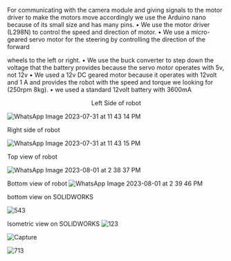 For communicating with the camera module and giving signals to the motor driver to make the
motors move accordingly we use the Arduino nano because of its small size and has many pins.
• We use the motor driver (L298N) to control the speed and direction of motor.
• We use a micro-geared servo motor for the steering by controlling the direction of the forward 

wheels to the left or right.
• We use the buck converter to step down the voltage that the battery provides because the
servo motor operates with 5v, not 12v
• We used a 12v DC geared motor because it operates with 12volt and 1 A and provides the robot
with the speed and torque we looking for (250rpm 8kg).
• we used a standard 12volt battery with 3600mA

<p style="text-align: center;">Left Side of robot</p>

![WhatsApp Image 2023-07-31 at 11 43 14 PM](https://github.com/lojinwalid/Dominators-Team---WRO---Future-Enginners/assets/141444821/46688d15-5be3-47cb-9f35-35996fe2f02f)

Right side of robot

![WhatsApp Image 2023-07-31 at 11 43 15 PM](https://github.com/lojinwalid/Dominators-Team---WRO---Future-Enginners/assets/141444821/6e53a4e9-7d5e-4d15-9a47-ba5de19ed0d3)

Top view of robot

![WhatsApp Image 2023-08-01 at 2 38 37 PM](https://github.com/lojinwalid/Dominators-Team---WRO---Future-Enginners/assets/141444821/084e8022-f2a4-48d3-bbb6-ab1733a10a0a)

Bottom view of robot
![WhatsApp Image 2023-08-01 at 2 39 46 PM](https://github.com/lojinwalid/Dominators-Team---WRO---Future-Enginners/assets/141444821/43fe51b3-be49-419b-af9a-b4aa75429e01)

bottom view on SOLIDWORKS

![543](https://github.com/lojinwalid/Dominators-Team---WRO---Future-Enginners/assets/141444821/98fe4d7c-1c39-4170-b241-4eee49522783)


Isometric view on SOLIDWORKS
![123](https://github.com/lojinwalid/Dominators-Team---WRO---Future-Enginners/assets/141444821/56ebcb6f-d8a5-4488-b915-9b3748e37b8a)

![Capture](https://github.com/lojinwalid/Dominators-Team---WRO---Future-Enginners/assets/141444821/c3a3dcd8-f346-4d83-98bd-d5d33f4cd4aa)

![713](https://github.com/lojinwalid/Dominators-Team---WRO---Future-Enginners/assets/141444821/05d7be9a-d718-4ffa-80e6-8dd8849f5314)

